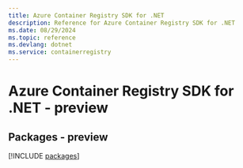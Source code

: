 ```yaml
---
title: Azure Container Registry SDK for .NET
description: Reference for Azure Container Registry SDK for .NET
ms.date: 08/29/2024
ms.topic: reference
ms.devlang: dotnet
ms.service: containerregistry
---
```

# Azure Container Registry SDK for .NET - preview
## Packages - preview
[!INCLUDE [packages](container-registry-index.md)]